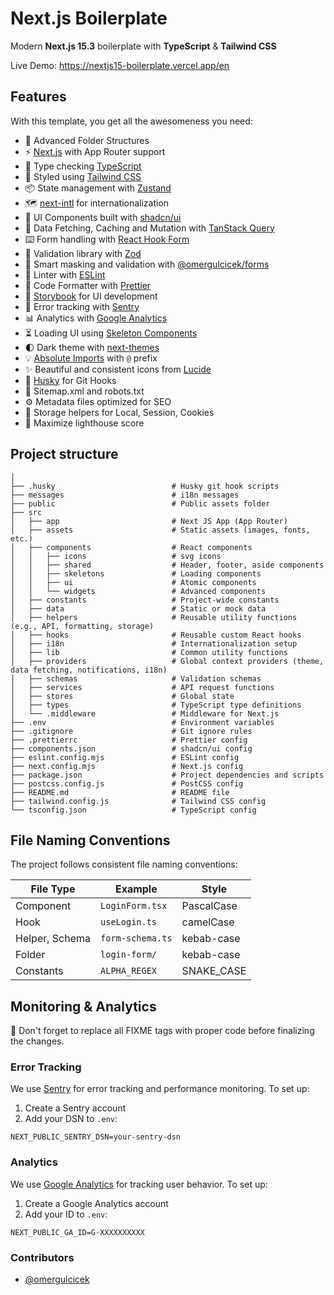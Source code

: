 # Next.js Boilerplate

Modern **Next.js 15.3** boilerplate with **TypeScript** & **Tailwind CSS**

Live Demo: https://nextjs15-boilerplate.vercel.app/en

## Features

With this template, you get all the awesomeness you need:

- 📂 Advanced Folder Structures
- ⚡ [Next.js](https://nextjs.org/) with App Router support
- 💎 Type checking [TypeScript](https://www.typescriptlang.org/)
- 🎨 Styled using [Tailwind CSS](https://tailwindcss.com/)
- 📦 State management with [Zustand](https://zustand-demo.pmnd.rs/)
- 🗺️ [next-intl](https://next-intl.dev/) for internationalization
- 🧩 UI Components built with [shadcn/ui](https://ui.shadcn.com/)
- 🔄 Data Fetching, Caching and Mutation with [TanStack Query](https://tanstack.com/query/latest)
- ⌨️ Form handling with [React Hook Form](https://react-hook-form.com/)
- 🔴 Validation library with [Zod](https://zod.dev/)
- 🌸 Smart masking and validation with [@omergulcicek/forms](https://www.npmjs.com/package/@omergulcicek/forms)
- 🧹 Linter with [ESLint](https://eslint.org/)
- 💖 Code Formatter with [Prettier](https://prettier.io/)
- 🎉 [Storybook](https://storybook.js.org/) for UI development
- 🚨 Error tracking with [Sentry](https://sentry.io/)
- 📊 Analytics with [Google Analytics](https://analytics.google.com/)
- ⏳ Loading UI using [Skeleton Components](https://ui.shadcn.com/docs/components/skeleton)
- 🌓 Dark theme with [next-themes](https://npmjs.com/package/next-themes)
- 💡 [Absolute Imports](https://nextjs.org/docs/pages/building-your-application/configuring/absolute-imports-and-module-aliases) with `@` prefix
- ✨ Beautiful and consistent icons from [Lucide](https://lucide.dev/)
- 🐶 [Husky](https://typicode.github.io/husky/) for Git Hooks
- 🤖 Sitemap.xml and robots.txt
- ⚙️ Metadata files optimized for SEO
- 🍪 Storage helpers for Local, Session, Cookies
- 💯 Maximize lighthouse score

## Project structure

```shell
│
├── .husky                          # Husky git hook scripts
├── messages                        # i18n messages
├── public                          # Public assets folder
├── src
│   ├── app                         # Next JS App (App Router)
│   ├── assets                      # Static assets (images, fonts, etc.)
│   ├── components                  # React components
│   │   ├── icons                   # svg icons
│   │   ├── shared                  # Header, footer, aside components
│   │   ├── skeletons               # Loading components
│   │   ├── ui                      # Atomic components
│   │   └── widgets                 # Advanced components
│   ├── constants                   # Project-wide constants
│   ├── data                        # Static or mock data
│   ├── helpers                     # Reusable utility functions (e.g., API, formatting, storage)
│   ├── hooks                       # Reusable custom React hooks
│   ├── i18n                        # Internationalization setup
│   ├── lib                         # Common utility functions
│   ├── providers                   # Global context providers (theme, data fetching, notifications, i18n)
│   ├── schemas                     # Validation schemas
│   ├── services                    # API request functions
│   ├── stores                      # Global state
│   ├── types                       # TypeScript type definitions
│   └── .middleware                 # Middleware for Next.js
├── .env                            # Environment variables
├── .gitignore                      # Git ignore rules
├── .prettierrc                     # Prettier config
├── components.json                 # shadcn/ui config
├── eslint.config.mjs               # ESLint config
├── next.config.mjs                 # Next.js config
├── package.json                    # Project dependencies and scripts
├── postcss.config.js               # PostCSS config
├── README.md                       # README file
├── tailwind.config.js              # Tailwind CSS config
└── tsconfig.json                   # TypeScript config
```

## File Naming Conventions

The project follows consistent file naming conventions:

| File Type      | Example          | Style      |
| -------------- | ---------------- | ---------- |
| Component      | `LoginForm.tsx`  | PascalCase |
| Hook           | `useLogin.ts`    | camelCase  |
| Helper, Schema | `form-schema.ts` | kebab-case |
| Folder         | `login-form/`    | kebab-case |
| Constants      | `ALPHA_REGEX`    | SNAKE_CASE |

## Monitoring & Analytics

🚧 Don't forget to replace all FIXME tags with proper code before finalizing the changes.

### Error Tracking

We use [Sentry](https://sentry.io/) for error tracking and performance monitoring. To set up:

1. Create a Sentry account
2. Add your DSN to `.env`:

```env
NEXT_PUBLIC_SENTRY_DSN=your-sentry-dsn
```

### Analytics

We use [Google Analytics](https://analytics.google.com/) for tracking user behavior. To set up:

1. Create a Google Analytics account
2. Add your ID to `.env`:

```env
NEXT_PUBLIC_GA_ID=G-XXXXXXXXXX
```

### Contributors

- [@omergulcicek](https://github.com/omergulcicek)
